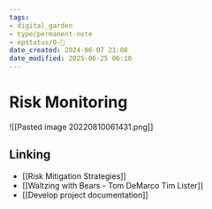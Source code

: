 ```yaml
---
tags: 
- digital_garden
- type/permanent-note
- epstatus/0-🌰
date_created: 2024-06-07 21:08
date_modified: 2025-06-25 06:10
---
```

# Risk Monitoring

![[Pasted image 20220810061431.png]]

## Linking

+ [[Risk Mitigation Strategies]]
+ [[Waltzing with Bears - Tom DeMarco Tim Lister]]
+ [[Develop project documentation]]